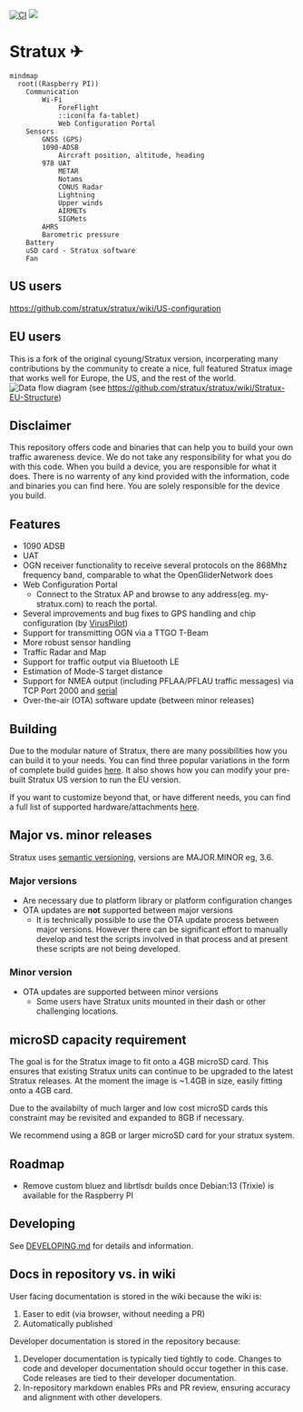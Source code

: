 [![CI](https://github.com/stratux/stratux/actions/workflows/ci.yml/badge.svg)](https://github.com/stratux/stratux/actions/workflows/ci.yml)
[![](https://dcbadge.limes.pink/api/server/D9NQ6xe4nF)](https://discord.gg/D9NQ6xe4nF)

# Stratux &#9992;

```mermaid
mindmap
  root((Raspberry PI))
    Communication
        Wi-Fi
            ForeFlight
            ::icon(fa fa-tablet)
            Web Configuration Portal
    Sensors
        GNSS (GPS)
        1090-ADSB
            Aircraft position, altitude, heading
        978 UAT
            METAR
            Notams
            CONUS Radar
            Lightning
            Upper winds
            AIRMETs
            SIGMets
        AHRS
        Barometric pressure
    Battery
    uSD card - Stratux software
    Fan
```

## US users

https://github.com/stratux/stratux/wiki/US-configuration

## EU users

This is a fork of the original cyoung/Stratux version, incorperating many contributions by the community to create a
nice, full featured Stratux image that works well for Europe, the US, and the rest of the world.
![Data flow diagram](https://user-images.githubusercontent.com/60190549/94661904-f1201c80-0307-11eb-9d8d-3af2020583a8.png)
(see https://github.com/stratux/stratux/wiki/Stratux-EU-Structure)

## Disclaimer

This repository offers code and binaries that can help you to build your own traffic awareness device. We do not take any responsibility for what you do with this code. When you build a device, you are responsible for what it does. There is no warrenty of any kind provided with the information, code and binaries you can find here. You are solely responsible for the device you build.

## Features

* 1090 ADSB
* UAT
* OGN receiver functionality to receive several protocols on the 868Mhz frequency band, comparable to what the OpenGliderNetwork does
* Web Configuration Portal
   * Connect to the Stratux AP and browse to any address(eg. my-stratux.com) to reach the portal.
* Several improvements and bug fixes to GPS handling and chip configuration (by [VirusPilot](https://github.com/VirusPilot))
* Support for transmitting OGN via a TTGO T-Beam
* More robust sensor handling
* Traffic Radar and Map
* Support for traffic output via Bluetooth LE
* Estimation of Mode-S target distance
* Support for NMEA output (including PFLAA/PFLAU traffic messages) via TCP Port 2000 and [serial](https://github.com/stratux/stratux/wiki/Stratux-Serial-output-for-EFIS's-that-support-GDL90-or-Flarm-NMEA-over-serial)
* Over-the-air (OTA) software update (between minor releases)

## Building

Due to the modular nature of Stratux, there are many possibilities how you can build it to your needs.
You can find three popular variations in the form of complete build guides [here](https://github.com/stratux/stratux/wiki/Building-Stratux).
It also shows how you can modify your pre-built Stratux US version to run the EU version.

If you want to customize beyond that, or have different needs, you can find a full list of supported hardware/attachments [here](https://github.com/stratux/stratux/wiki/Supported-Hardware).

## Major vs. minor releases

Stratux uses [semantic versioning](https://semver.org), versions are MAJOR.MINOR eg, 3.6.

### Major versions

* Are necessary due to platform library or platform configuration changes
* OTA updates are <b>not</b> supported between major versions
  * It is technically possible to use the OTA update process between
major versions. However there can be significant effort to manually develop
and test the scripts involved in that process and at present these scripts
are not being developed.

### Minor version

* OTA updates are supported between minor versions
  * Some users have Stratux units mounted in their dash or other challenging locations.

## microSD capacity requirement

The goal is for the Stratux image to fit onto a 4GB microSD card. This ensures that existing Stratux units can continue to be upgraded to the latest Stratux releases. At the moment the image is ~1.4GB in size, easily fitting onto a 4GB card.

Due to the availabilty of much larger and low cost microSD cards this constraint may be revisited and expanded to 8GB if necessary.

We recommend using a 8GB or larger microSD card for your stratux system.

## Roadmap

* Remove custom bluez and librtlsdr builds once Debian:13 (Trixie) is available for the Raspberry PI

## Developing

See [DEVELOPING.md](docs/DEVELOPING.md) for details and information.

## Docs in repository vs. in wiki

User facing documentation is stored in the wiki because the wiki is:

1. Easer to edit (via browser, without needing a PR)
1. Automatically published

Developer documentation is stored in the repository because:

1. Developer documentation is typically tied tightly to code. Changes to code and developer documentation should occur together in this case. Code releases are tied to their developer documentation.
1. In-repository markdown enables PRs and PR review, ensuring accuracy and alignment with other developers.
